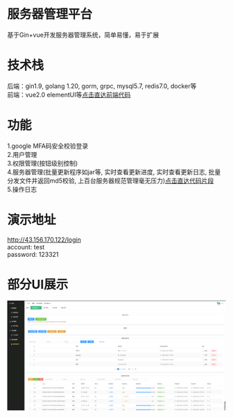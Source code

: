 # 服务器管理平台
基于Gin+vue开发服务器管理系统，简单易懂，易于扩展

# 技术栈
后端：gin1.9, golang 1.20, gorm, grpc, mysql5.7, redis7.0, docker等  
前端：vue2.0 elementUI等[点击直达前端代码](https://github.com/Lxb921006/Vue-bms)

# 功能
1.google MFA码安全校验登录  
2.用户管理  
3.权限管理(按钮级别控制)  
4.服务器管理(批量更新程序如jar等, 实时查看更新进度, 实时查看更新日志, 批量分发文件并返回md5校验, 上百台服务器规范管理毫无压力)[点击直达代码片段](https://github.com/Lxb921006/Gin-bms/tree/master/project/controller/assets)  
5.操作日志  

# 演示地址
http://43.156.170.122/login  
account: test  
password: 123321  

# 部分UI展示  
 ![servers](servers.png)  
